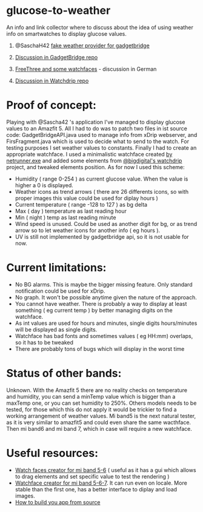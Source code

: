 # glucose-to-weather
An info and link collector where to discuss about the idea of using weather info on smartwatches to display glucose values.

1) @SaschaH42 [fake weather provider for gadgetbridge](https://github.com/NightscoutFoundation/xDrip/discussions/2125)

2) [Discussion in GadgetBridge repo](https://codeberg.org/Freeyourgadget/Gadgetbridge/issues/2949)

3) [FreeThree and some watchfaces](https://insulinclub.de/index.php?thread/33795-free-three-ein-xposed-lsposed-modul-f%C3%BCr-libre-3-aktueller-wert-am-sperrbildschir/) - discussion in German

4) [Discussion in Watchdrip repo](https://github.com/bigdigital/watchdrip/issues/6#)


# Proof of concept:
Playing with @Sascha42 's application I've managed to display glucose values to an Amazfit 5.
All I had to do was to patch two files in ist source code: GadgetBridgeAPI.java used to manage info from xDrip webserver, and FirsFragment.java which is used to decide what to send to the watch. For testing purposes I set weather values to constants.
Finally I had to create an appropriate watchface. 
I used a minimalistic watchface created [by netrunner.exe](https://amazfitwatchfaces.com/mi-band-5/view/3661) and added some elements from [@bigdigital's watchdrip](https://github.com/bigdigital/watchdrip) project, and tweaked elements position.
As for now I used this scheme:
- Humidity  ( range 0-254 ) as current glucose value. When the value is higher a 0 is displayed.
- Weather icons as trend arrows ( there are 26 differents icons, so with proper images this value could be used for diplay hours )
- Current temperature ( range -128 to 127 ) as bg delta
- Max ( day ) temperature as last reading hour
- Min ( night ) temp as last reading minute
- Wind speed is unused. Could be used as another digit for bg, or as trend arrow so to let weather icons for another info ( eg hours ).
- UV is still not implemented by gadgetbridge api, so it is not usable for now.


# Current limitations:
- No BG alarms. This is maybe the bigger missing feature. Only standard notification could be used for xDrip.
- No graph. It won't be possible anytime given the nature of the approach.
- You cannot have weather. There is probably a way to display at least something ( eg current temp ) by better managing digits on the watchface.
- As int values are used for hours and minutes, single digits hours/minutes will be displayed as single digits.
- Watchface has bad fonts and sometimes values ( eg HH:mm) overlaps, so it has to be tweaked
- There are probably tons of bugs which will display in the worst time

# Status of other bands:
Unknown.
With the Amazfit 5 there are no reality checks on temperature and humidity, you can send a minTemp value which is bigger than a maxTemp one, or you can set humidity to 250%. Others models needs to be tested, for those which this do not apply it would be trickier to find a working arrangement of weather values.
Mi band5 is the next natural tester, as it is very similar to amazfit5 and could even share the same wacthface. Then mi band6 and mi band 7, which in case will require a new watchface.

# Useful resources:
- [Watch faces creator for mi band 5-6](https://github.com/Johnson070/MiBand-5-watchface-editor) ( useful as it has a gui which allows to drag elements and set specific value to test the rendering )
- [Watchface creator for mi band 5-6-7](https://watchface-web-editor.vercel.app/). It can run even on locale. More stable than the first one, has a better interface to diplay and load images.
- [How to build you app from source](https://github.com/openaps/AndroidAPSdocs/blob/master/docs/EN/Installing-AndroidAPS/Building-APK.md)
